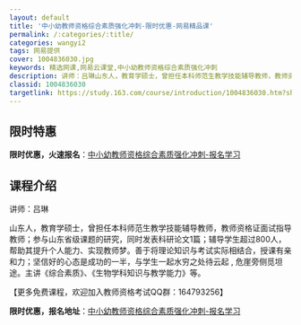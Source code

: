```yaml
---
layout: default
title: '中小幼教师资格综合素质强化冲刺-限时优惠-网易精品课'
permalink: /:categories/:title/
categories: wangyi2
tags: 网易提供
cover: 1004836030.jpg
keywords: 精选网课,网易云课堂,中小幼教师资格综合素质强化冲刺
description: 讲师：吕琳山东人，教育学硕士，曾担任本科师范生教学技能辅导教师，教师资格证面试指导教师；参与山东省级课题的研究，同时发表
classid: 1004836030
targetlink: https://study.163.com/course/introduction/1004836030.htm?share=1&shareId=1025206652&utm_campaign=share&utm_medium=iphoneShare&utm_source=&utm_u=1025206652
---
```


## 限时特惠

**限时优惠，火速报名**：[中小幼教师资格综合素质强化冲刺-报名学习](https://study.163.com/course/introduction/1004836030.htm?share=1&shareId=1025206652&utm_campaign=share&utm_medium=iphoneShare&utm_source=&utm_u=1025206652)

## 课程介绍

讲师：吕琳

山东人，教育学硕士，曾担任本科师范生教学技能辅导教师，教师资格证面试指导教师；参与山东省级课题的研究，同时发表科研论文1篇；辅导学生超过800人，帮助其提升个人能力、实现教师梦。善于将理论知识与考试实际相结合，授课有亲和力；坚信好的心态是成功的一半，与学生一起水穷之处待云起 , 危崖旁侧觅坦途。主讲《综合素质》、《生物学科知识与教学能力》等。

【更多免费课程，欢迎加入教师资格考试QQ群：164793256】

**限时优惠，报名地址**：[中小幼教师资格综合素质强化冲刺-报名学习](https://study.163.com/course/introduction/1004836030.htm?share=1&shareId=1025206652&utm_campaign=share&utm_medium=iphoneShare&utm_source=&utm_u=1025206652)

